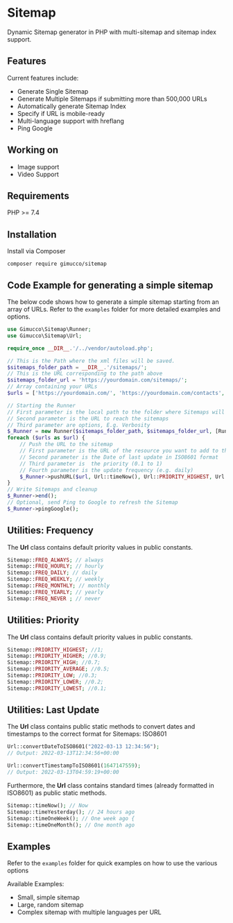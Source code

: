 # Sitemap

Dynamic Sitemap generator in PHP with multi-sitemap and sitemap index support.

## Features

Current features include:

- Generate Single Sitemap
- Generate Multiple Sitemaps if submitting more than 500,000 URLs
- Automatically generate Sitemap Index
- Specify if URL is mobile-ready
- Multi-language support with hreflang
- Ping Google

## Working on

- Image support
- Video Support

## Requirements

PHP >= 7.4

## Installation

Install via Composer

```
composer require gimucco/sitemap
```

## Code Example for generating a simple sitemap

The below code shows how to generate a simple sitemap starting from an array of URLs.
Refer to the `examples` folder for more detailed examples and options. 

```PHP
use Gimucco\Sitemap\Runner;
use Gimucco\Sitemap\Url;

require_once __DIR__.'/../vendor/autoload.php';

// This is the Path where the xml files will be saved.
$sitemaps_folder_path = __DIR__.'/sitemaps/';
// This is the URL corresponding to the path above
$sitemaps_folder_url = 'https://yourdomain.com/sitemaps/';
// Array containing your URLs
$urls = ['https://yourdomain.com/', 'https://yourdomain.com/contacts', 'https://yourdomain.com/signup', 'https://yourdomain.com/login'];

// Starting the Runner
// First parameter is the local path to the folder where Sitemaps will be saved
// Second parameter is the URL to reach the sitemaps
// Third parameter are options, E.g. Verbosity
$_Runner = new Runner($sitemaps_folder_path, $sitemaps_folder_url, [Runner::OPTION_VERBOSE]);
foreach ($urls as $url) {
	// Push the URL to the sitemap
	// First parameter is the URL of the resource you want to add to the sitemap
	// Second parameter is the Date of last update in ISO8601 format
	// Third parameter is  the priority (0.1 to 1)
	// Fourth parameter is the update frequency (e.g. daily)
	$_Runner->pushURL($url, Url::timeNow(), Url::PRIORITY_HIGHEST, Url::FREQ_ALWAYS);
}
// Write Sitemaps and cleanup
$_Runner->end();
// Optional, send Ping to Google to refresh the Sitemap
$_Runner->pingGoogle();
```

## Utilities: Frequency
The **Url** class contains default priority values in public constants.

```PHP
Sitemap::FREQ_ALWAYS; // always
Sitemap::FREQ_HOURLY; // hourly
Sitemap::FREQ_DAILY; // daily
Sitemap::FREQ_WEEKLY; // weekly
Sitemap::FREQ_MONTHLY; // monthly
Sitemap::FREQ_YEARLY; // yearly
Sitemap::FREQ_NEVER ; // never
```

## Utilities: Priority
The **Url** class contains default priority values in public constants.

```PHP
Sitemap::PRIORITY_HIGHEST; //1;
Sitemap::PRIORITY_HIGHER; //0.9;
Sitemap::PRIORITY_HIGH; //0.7;
Sitemap::PRIORITY_AVERAGE; //0.5;
Sitemap::PRIORITY_LOW; //0.3;
Sitemap::PRIORITY_LOWER; //0.2;
Sitemap::PRIORITY_LOWEST; //0.1;
```

## Utilities: Last Update

The **Url** class contains public static methods to convert dates and timestamps to the correct format for Sitemaps: ISO8601

```PHP
Url::convertDateToISO8601("2022-03-13 12:34:56");
// Output: 2022-03-13T12:34:56+00:00

Url::convertTimestampToISO8601(1647147559);
// Output: 2022-03-13T04:59:19+00:00
```

Furthermore, the **Url** class contains standard times (already formatted  in ISO8601) as public static methods.

```PHP
Sitemap::timeNow(); // Now
Sitemap::timeYesterday(); // 24 hours ago
Sitemap::timeOneWeek(); // One week ago {
Sitemap::timeOneMonth(); // One month ago
```


## Examples
Refer to the `examples` folder for quick examples on how to use the various options

Available Examples:
- Small, simple sitemap
- Large, random sitemap
- Complex sitemap with multiple languages per URL